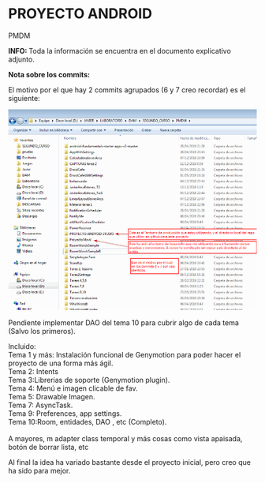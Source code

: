 # PROYECTO ANDROID
PMDM

<b>INFO: </b>
Toda la información se encuentra en el documento explicativo adjunto.

<b>Nota sobre los commits:</b>

El motivo por el que hay 2 commits agrupados (6 y 7 creo recordar) es el siguiente:

![](https://raw.githubusercontent.com/arkaland/ProyectoAndroidStudio/master/explicacioncommits.png)

Pendiente implementar DAO del tema 10 para cubrir algo de cada tema (Salvo los primeros).

Incluido:<br/>
Tema 1 y más: Instalación funcional de Genymotion para poder hacer el proyecto de una forma más ágil.<br/>
Tema 2: Intents<br/>
Tema 3:Librerias de soporte (Genymotion plugin).<br/>
Tema 4: Menú e imagen clicable de fav.<br/>
Tema 5: Drawable Imagen.<br/>
Tema 7: AsyncTask.<br/>
Tema 9: Preferences, app settings.<br/>
Tema 10:Room, entidades, DAO , etc (Completo).<br/>
<br/>
A mayores, m adapter class temporal y más cosas como vista apaisada, botón de borrar lista, etc

Al final la idea ha variado bastante desde el proyecto inicial, pero creo que ha sido para mejor.

